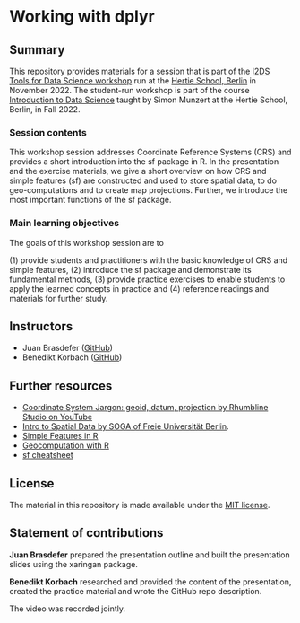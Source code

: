 # Working with dplyr


## Summary

This repository provides materials for a session that is part of the [I2DS Tools for Data Science workshop](https://github.com/intro-to-data-science-22-workshop) run at the [Hertie School, Berlin](https://www.hertie-school.org/en/) in November 2022. The student-run workshop is part of the course [Introduction to Data Science](https://github.com/intro-to-data-science-22) taught by Simon Munzert at the Hertie School, Berlin, in Fall 2022.

### Session contents

This workshop session addresses Coordinate Reference Systems (CRS) and provides a short introduction into the sf package in R. In the presentation and the exercise materials, we give a short overview on how CRS and simple features (sf) are constructed and used to store spatial data, to do geo-computations and to create map projections. Further, we introduce the most important functions of the sf package.

### Main learning objectives

The goals of this workshop session are to 

(1) provide students and practitioners with the basic knowledge of CRS and simple features,
(2) introduce the sf package and demonstrate its fundamental methods,
(3) provide practice exercises to enable students to apply the learned concepts in practice and 
(4) reference readings and materials for further study.

## Instructors

- Juan Brasdefer ([GitHub](https://github.com/juanbrasdefer))
- Benedikt Korbach ([GitHub](https://github.com/benedikt-korbach))


## Further resources

- [Coordinate System Jargon: geoid, datum, projection by Rhumbline Studio on YouTube](https://www.youtube.com/watch?v=Z41Dt7_R180)
- [Intro to Spatial Data by SOGA of Freie Universität Berlin](https://www.geo.fu-berlin.de/en/v/soga/Introduction-to-R/Spatial-Data/sf/index.html). 
- [Simple Features in R](https://cran.r-project.org/web/packages/sf/vignettes/sf1.html)
- [Geocomputation with R](https://geocompr.robinlovelace.net/spatial-class.html#geographic-coordinate-systems)
- [sf cheatsheet](https://github.com/rstudio/cheatsheets/blob/main/sf.pdf)

## License

The material in this repository is made available under the [MIT license](http://opensource.org/licenses/mit-license.php). 

## Statement of contributions

**Juan Brasdefer** prepared the presentation outline and built the presentation slides using the xaringan package.

**Benedikt Korbach** researched and provided the content of the presentation, created the practice material and wrote the GitHub repo description.

The video was recorded jointly.
